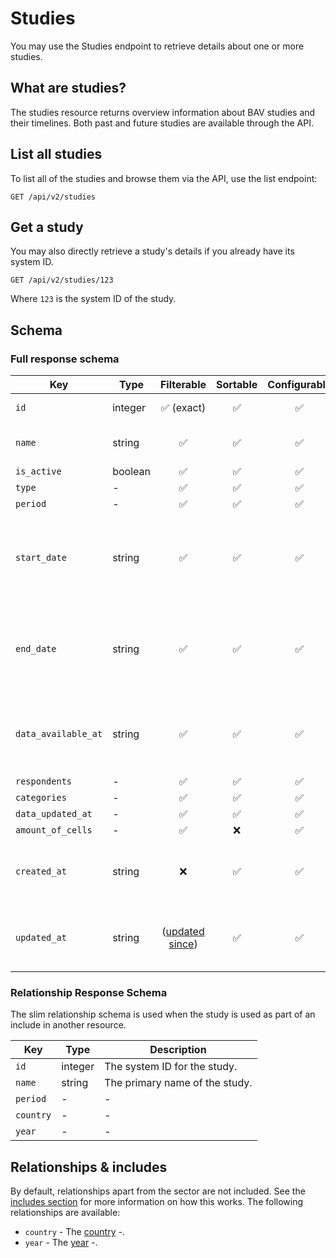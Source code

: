 # Studies

You may use the Studies endpoint to retrieve details about one or more studies.

## What are studies?

The studies resource returns overview information about BAV studies and their timelines. Both past and future studies
are available through the API.

## List all studies

To list all of the studies and browse them via the API, use the list endpoint:

```http request
GET /api/v2/studies
```

## Get a study

You may also directly retrieve a study's details if you already have its system ID.

```http request
GET /api/v2/studies/123
```

Where `123` is the system ID of the study.

## Schema

### Full response schema

| Key                 | Type    |                Filterable                 |      Sortable      |    Configurable    | Description                                                      |
|---------------------|---------|:-----------------------------------------:|:------------------:|:------------------:|------------------------------------------------------------------|
| `id`                | integer |        :white_check_mark: (exact)         | :white_check_mark: | :white_check_mark: | The system ID.                                                   |
| `name`              | string  |            :white_check_mark:             | :white_check_mark: | :white_check_mark: | The name of the study.                                           |
| `is_active`         | boolean |            :white_check_mark:             | :white_check_mark: | :white_check_mark: | -                                                                |
| `type`              | -       |            :white_check_mark:             | :white_check_mark: | :white_check_mark: | -                                                                |
| `period`            | -       |            :white_check_mark:             | :white_check_mark: | :white_check_mark: | -                                                                |
| `start_date`        | string  |            :white_check_mark:             | :white_check_mark: | :white_check_mark: | A datetime string when the fieldwork for this study was started. |
| `end_date`          | string  |            :white_check_mark:             | :white_check_mark: | :white_check_mark: | A datetime string when the fieldwork for this study ended.       |
| `data_available_at` | string  |            :white_check_mark:             | :white_check_mark: | :white_check_mark: | A datetime string when the final data was made available.        |
| `respondents`       | -       |            :white_check_mark:             | :white_check_mark: | :white_check_mark: | -                                                                |
| `categories`        | -       |            :white_check_mark:             | :white_check_mark: | :white_check_mark: | -                                                                |
| `data_updated_at`   | -       |            :white_check_mark:             | :white_check_mark: | :white_check_mark: | -                                                                |
| `amount_of_cells`   | -       |            :white_check_mark:             |        :x:         | :white_check_mark: | -                                                                |
| `created_at`        | string  |                    :x:                    | :white_check_mark: | :white_check_mark: | A datetime string when this study was first created.             |
| `updated_at`        | string  | ([updated since](../customizing/filters)) | :white_check_mark: | :white_check_mark: | A datetime string when this study was last updated.              |

### Relationship Response Schema

The slim relationship schema is used when the study is used as part of an include in another resource.

| Key       | Type    | Description                    |
|-----------|---------|--------------------------------|
| `id`      | integer | The system ID for the study.   |
| `name`    | string  | The primary name of the study. |
| `period`  | -       | -                              |
| `country` | -       | -                              |
| `year`    | -       | -                              |


## Relationships & includes

By default, relationships apart from the sector are not included. See
the [includes section](../customizing/includes) for more information on how this works. The following relationships
are available:

- `country` - The [country](./countries.md) -.
- `year` - The [year](./years.md) -.

